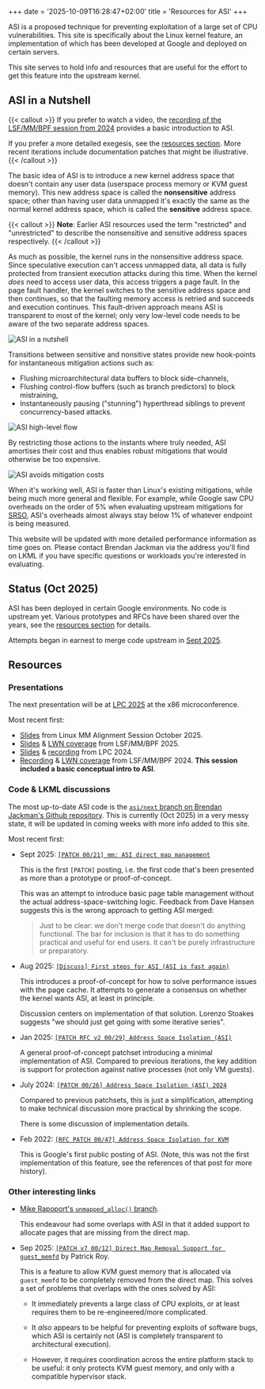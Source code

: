 +++
date = '2025-10-09T16:28:47+02:00'
title = 'Resources for ASI'
+++

ASI is a proposed technique for preventing exploitation of a large set of CPU
vulnerabilities. This site is specifically about the Linux kernel feature, an
implementation of which has been developed at Google and deployed on certain
servers.

This site serves to hold info and resources that are useful for the effort to
get this feature into the upstream kernel.

## ASI in a Nutshell

{{< callout >}}
If you prefer to watch a video, the [recording of the LSF/MM/BPF session from
2024](https://www.youtube.com/watch?v=DxaN6X_fdlI) provides a basic introduction
to ASI.

If you prefer a more detailed exegesis, see the [resources section](#resources).
More recent iterations include documentation patches that might be illustrative.
{{< /callout >}}

The basic idea of ASI is to introduce a new kernel address space that doesn't
contain any user data (userspace process memory or KVM guest memory). This new
address space is called the **nonsensitive** address space; other than having
user data unmapped it's exactly the same as the normal kernel address space,
which is called the **sensitive** address space.

{{< callout >}}
**Note**: Earlier ASI resources used the term "restricted" and "unrestricted" to
describe the nonsensitive and sensitive address spaces respectively.
{{< /callout >}}

As much as possible, the kernel runs in the nonsensitive address space. Since
speculative execution can't access unmapped data, all data is fully protected
from transient execution attacks during this time. When the kernel _does_ need
to access user data, this access triggers a page fault. In the page fault
handler, the kernel switches to the sensitive address space and then continues,
so that the faulting memory access is retried and succeeds and execution
continues. This fault-driven approach means ASI is transparent to most of the
kernel; only very low-level code needs to be aware of the two separate address
spaces.

![ASI in a nutshell](asi_nutshell.svg)

Transitions between sensitive and nonsitive states provide new hook-points for
instantaneous mitigation actions such as:

- Flushing microarchitectural data buffers to block side-channels,
- Flushing control-flow buffers (such as branch predictors) to block
  mistraining,
- Instantaneously pausing ("stunning") hyperthread siblings to prevent
  concurrency-based attacks.

![ASI high-level flow](asi_high_level_flow.svg)

By restricting those actions to the instants where truly needed, ASI amortises
their cost and thus enables robust mitigations that would otherwise be too
expensive.

![ASI avoids mitigation costs](asi_no_cost.svg)

When it's working well, ASI is faster than Linux's existing mitigations, while
being much more general and flexible. For example, while Google saw CPU
overheads on the order of 5% when evaluating upstream mitigations for
[SRSO](https://docs.kernel.org/admin-guide/hw-vuln/srso.html), ASI's overheads
almost always stay below 1% of whatever endpoint is being measured.

This website will be updated with more detailed performance information as time
goes on. Please contact Brendan Jackman via the address you'll find on LKML if
you have specific questions or workloads you're interested in evaluating.

## Status (Oct 2025)

ASI has been deployed in certain Google environments. No code is upstream yet.
Various prototypes and RFCs have been shared over the years, see the [resources
section](#resources) for details.

Attempts began in earnest to merge code upstream in [Sept
2025](https://lore.kernel.org/all/20250924-b4-asi-page-alloc-v1-0-2d861768041f@google.com/T/#t).

## Resources

### Presentations

The next presentation will be at [LPC 2025](https://lpc.events/event/19/program)
at the x86 microconference.

Most recent first:

- [Slides](https://docs.google.com/presentation/d/1oKvJs_4Z0m0tWwHJrD2IraktKcRJwKWMkEYwwYu0T_k/edit) from Linux MM Alignment Session October 2025.
- [Slides](https://docs.google.com/presentation/u/1/d/1waibhMBXhfJ2qVEz8KtXop9MZ6UyjlWmK71i0WIH7CY/edit?slide=id.p#slide=id.p)
  & [LWN coverage](https://lwn.net/Articles/1016013/) from LSF/MM/BPF 2025.
- [Slides](https://lpc.events/event/18/contributions/1761/attachments/1549/3230/ASI%20LPC2024.pdf)
  & [recording](https://www.youtube.com/watch?v=uzJ-Z4dzT0c) from LPC 2024.
- [Recording](https://www.youtube.com/watch?v=DxaN6X_fdlI) & [LWN
  coverage](https://lwn.net/Articles/974390/) from LSF/MM/BPF 2024. **This
  session included a basic conceptual intro to ASI**.

### Code & LKML discussions

The most up-to-date ASI code is the [`asi/next` branch on Brendan Jackman's
Github repository](https://github.com/bjackman/linux/tree/asi/next). This is
currently (Oct 2025) in a very messy state, it will be updated in coming weeks
with more info added to this site.

Most recent first:

- Sept 2025: [`[PATCH 00/21] mm: ASI direct map management`](https://lore.kernel.org/all/20250924-b4-asi-page-alloc-v1-0-2d861768041f@google.com/T/#t)

  This is the first `[PATCH]` posting, i.e. the first code that's been presented
  as more than a prototype or proof-of-concept.

  This was an attempt to introduce basic page table management without the actual
  address-space-switching logic. Feedback from Dave Hansen suggests this is the
  wrong approach to getting ASI merged:

  > Just to be clear: we don't merge code that doesn't do anything
  > functional. The bar for inclusion is that it has to do something
  > practical and useful for end users. It can't be purely infrastructure or
  > preparatory.

- Aug 2025: [`[Discuss] First steps for ASI (ASI is fast
  again)`](https://lore.kernel.org/all/20250812173109.295750-1-jackmanb@google.com/)

  This introduces a proof-of-concept for how to solve performance issues with
  the page cache. It attempts to generate a consensus on whether the kernel
  wants ASI, at least in principle.

  Discussion centers on implementation of that solution. Lorenzo Stoakes
  suggests "we should just get going with some iterative series".

- Jan 2025: [`[PATCH RFC v2 00/29] Address Space Isolation
  (ASI)`](https://lore.kernel.org/linux-mm/20250110-asi-rfc-v2-v2-0-8419288bc805@google.com/)

  A general proof-of-concept patchset introducing a minimal implementation of
  ASI. Compared to previous iterations, the key addition is support for
  protection against native processes (not only VM guests).

- July 2024: [`[PATCH 00/26] Address Space Isolation (ASI)
  2024`](https://lore.kernel.org/linux-mm/20240712-asi-rfc-24-v1-0-144b319a40d8@google.com/)

  Compared to previous patchsets, this is just a simplification, attempting to
  make technical discussion more practical by shrinking the scope.

  There is some discussion of implementation details.

- Feb 2022: [`[RFC PATCH 00/47] Address Space Isolation for
  KVM`](https://lore.kernel.org/all/20220223052223.1202152-1-junaids@google.com/)

  This is Google's first public posting of ASI. (Note, this was not the first
  implementation of this feature, see the references of that post for more
  history).

### Other interesting links

- [Mike Rapoport's `unmapped_alloc()`
  branch](https://git.kernel.org/pub/scm/linux/kernel/git/rppt/linux.git/log/?h=unmapped-alloc/rfc-v2).

  This endeavour had some overlaps with ASI in that it added support to allocate
  pages that are missing from the direct map.

- Sep 2025: [`[PATCH v7 00/12] Direct Map Removal Support for
  guest_memfd`](https://lore.kernel.org/all/20250924151101.2225820-1-patrick.roy@campus.lmu.de)
  by Patrick Roy.

  This is a feature to allow KVM guest memory that is allocated via
  `guest_memfd` to be completely removed from the direct map. This solves a set
  of problems that overlaps with the ones solved by ASI:

   - It immediately prevents a large class of CPU exploits, or at least requires
     them to be re-engineered/more complicated.

   - It _also_ appears to be helpful for preventing exploits of software bugs,
     which ASI is certainly not (ASI is completely transparent to architectural
     execution).

   - However, it requires coordination across the entire platform stack to be
     useful: it only protects KVM guest memory, and only with a compatible
     hypervisor stack.
